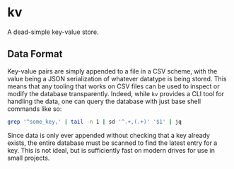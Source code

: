 # kv

A dead-simple key-value store.

## Data Format

Key-value pairs are simply appended to a file in a CSV scheme, with the value being a JSON serialization of whatever datatype is being stored.
This means that any tooling that works on CSV files can be used to inspect or modify the database transparently.
Indeed, while `kv` provides a CLI tool for handling the data, one can query the database with just base shell commands like so:
```sh
grep '^some_key,' | tail -n 1 | sd '^.+,(.+)' '$1' | jq
```

Since data is only ever appended without checking that a key already exists, the entire database must be scanned to find the latest entry for a key.
This is not ideal, but is sufficiently fast on modern drives for use in small projects.
